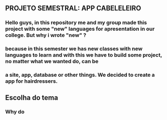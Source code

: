 ## PROJETO SEMESTRAL: APP CABELELEIRO

### Hello guys, in this repository me and my group made this project with some "new" languages for apresentation in our college. But why i wrote "new" ?
### because in this semester we has new classes with new languages to learn and with this we have to build some project, no matter what we wanted do, can be
### a site, app, database or other things. We decided to create a app for hairdressers.

## Escolha do tema
### Why do
